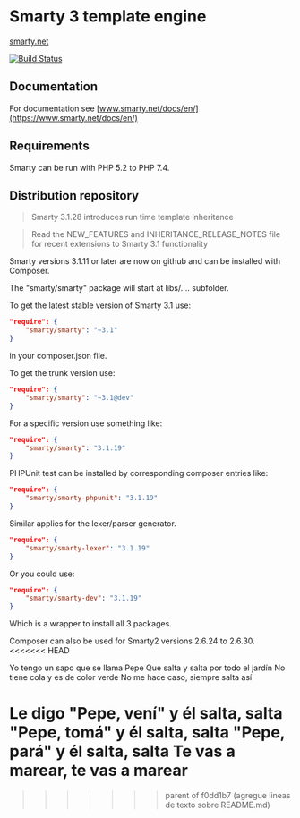 # Smarty 3 template engine
[smarty.net](https://www.smarty.net/) 

[![Build Status](https://travis-ci.org/smarty-php/smarty.svg?branch=master)](https://travis-ci.org/smarty-php/smarty)

## Documentation

For documentation see 
[www.smarty.net/docs/en/](https://www.smarty.net/docs/en/) 

## Requirements

Smarty can be run with PHP 5.2 to PHP 7.4.

## Distribution repository

> Smarty 3.1.28 introduces run time template inheritance

> Read the NEW_FEATURES and INHERITANCE_RELEASE_NOTES file for recent extensions to Smarty 3.1 functionality

Smarty versions 3.1.11 or later are now on github and can be installed with Composer.


The "smarty/smarty" package will start at libs/....   subfolder.

To get the latest stable version of Smarty 3.1 use:

```json
"require": {
    "smarty/smarty": "~3.1"
}
```

in your composer.json file.

To get the trunk version use:

```json
"require": {
    "smarty/smarty": "~3.1@dev"
}
```

For a specific version use something like:

```json
"require": {
    "smarty/smarty": "3.1.19"
}
```

PHPUnit test can be installed by corresponding composer entries like:

```json
"require": {
    "smarty/smarty-phpunit": "3.1.19"
}
```

Similar applies for the lexer/parser generator.

```json
"require": {
    "smarty/smarty-lexer": "3.1.19"
}
```

Or you could use:

```json
"require": {
    "smarty/smarty-dev": "3.1.19"
}
```

Which is a wrapper to install all 3 packages.

Composer can also be used for Smarty2 versions 2.6.24 to 2.6.30.
<<<<<<< HEAD

Yo tengo un sapo que se llama Pepe
Que salta y salta por todo el jardín
No tiene cola y es de color verde
No me hace caso, siempre salta así

Le digo "Pepe, vení" y él salta, salta
"Pepe, tomá" y él salta, salta
"Pepe, pará" y él salta, salta
Te vas a marear, te vas a marear
=======
>>>>>>> parent of f0dd1b7 (agregue lineas de texto sobre README.md)
